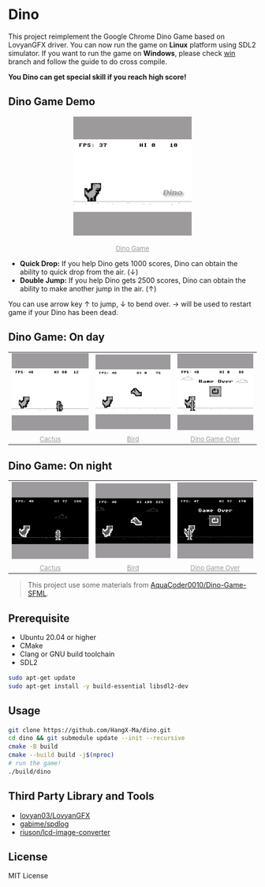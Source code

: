 # Dino

This project reimplement the Google Chrome Dino Game based on LovyanGFX driver. You can now run the game on **Linux** platform using SDL2 simulator. If you want to run the game on **Windows**, please check [win](https://github.com/HangX-Ma/dino/tree/win) branch and follow the guide to do cross compile.

**You Dino can get special skill if you reach high score!**

## Dino Game Demo

<div class="dino" align="center">
<img src="./assets/dino.gif" alt="dino game" width=240 />

<font size="2" color="#999"><u>Dino Game</u></font>
</div>

- **Quick Drop:** If you help Dino gets 1000 scores, Dino can obtain the ability to quick drop from the air. (&darr;)
- **Double Jump:** If you help Dino gets 2500 scores, Dino can obtain the ability to make another jump in the air. (&uarr;)

You can use arrow key &uarr; to jump, &darr; to bend over. &rarr; will be used to restart game if your Dino has been dead.

## Dino Game: On day

<div class="dino" align="center">
  <table>
    <tr>
      <td><img src="./assets/dino_game_cactus_day.png" alt="dino game cactus day" width=200 />
      <td><img src="./assets/dino_game_bird_day.png" alt="dino game bird day" width=200 />
      <td><img src="./assets/dino_game_over_day.png" alt="dino game over day" width=200 />
    </tr>
    <tr>
      <td align="center"><font size="2" color="#999"><u>Cactus</u></font></td>
      <td align="center"><font size="2" color="#999"><u>Bird</u></font></td>
      <td align="center"><font size="2" color="#999"><u>Dino Game Over</u></font></td>
    </tr>
  </table>
</div>

## Dino Game: On night

<div class="dino" align="center">
  <table>
    <tr>
      <td><img src="./assets/dino_game_cactus_night.png" alt="dino game cactus night" width=200 />
      <td><img src="./assets/dino_game_bird_night.png" alt="dino game bird night" width=200 />
      <td><img src="./assets/dino_game_over_night.png" alt="dino game over night" width=200 />
    </tr>
    <tr>
      <td align="center"><font size="2" color="#999"><u>Cactus</u></font></td>
      <td align="center"><font size="2" color="#999"><u>Bird</u></font></td>
      <td align="center"><font size="2" color="#999"><u>Dino Game Over</u></font></td>
    </tr>
  </table>
</div>

> This project use some materials from [AquaCoder0010/Dino-Game-SFML](https://github.com/AquaCoder0010/Dino-Game-SFML).

## Prerequisite

- Ubuntu 20.04 or higher
- CMake
- Clang or GNU build toolchain
- SDL2

```bash
sudo apt-get update
sudo apt-get install -y build-essential libsdl2-dev
```

## Usage

```bash
git clone https://github.com/HangX-Ma/dino.git
cd dino && git submodule update --init --recursive
cmake -B build
cmake --build build -j$(nproc)
# run the game!
./build/dino
```

## Third Party Library and Tools

- [lovyan03/LovyanGFX](https://github.com/lovyan03/LovyanGFX)
- [gabime/spdlog](https://github.com/gabime/spdlog)
- [riuson/lcd-image-converter](https://github.com/riuson/lcd-image-converter)

## License

MIT License
